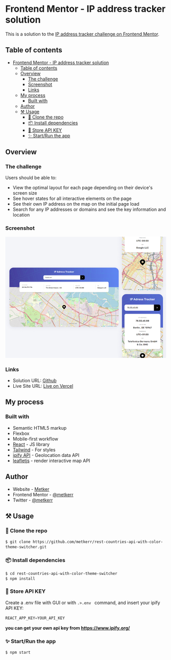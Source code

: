 # Frontend Mentor - IP address tracker solution

This is a solution to the [IP address tracker challenge on Frontend Mentor](https://www.frontendmentor.io/challenges/ip-address-tracker-I8-0yYAH0).

## Table of contents

- [Frontend Mentor - IP address tracker solution](#frontend-mentor---ip-address-tracker-solution)
  - [Table of contents](#table-of-contents)
  - [Overview](#overview)
    - [The challenge](#the-challenge)
    - [Screenshot](#screenshot)
    - [Links](#links)
  - [My process](#my-process)
    - [Built with](#built-with)
  - [Author](#author)
  - [⚒ Usage](#-usage)
    - [👥 Clone the repo](#-clone-the-repo)
    - [📦 Install dependencies](#-install-dependencies)
    - [🔐 Store API KEY](#-store-api-key)
    - [✨ Start/Run the app](#-startrun-the-app)

## Overview

### The challenge

Users should be able to:

- View the optimal layout for each page depending on their device's screen size
- See hover states for all interactive elements on the page
- See their own IP address on the map on the initial page load
- Search for any IP addresses or domains and see the key information and location

### Screenshot

![screenshot](./screenshot/ip-address-webapp-screenshot.png)

### Links

- Solution URL: [Github](https://github.com/metkerr/ip-address-tracker-react.git)
- Live Site URL: [Live on Vercel](https://ip-address-tracker-react-two.vercel.app/)

## My process

### Built with

- Semantic HTML5 markup
- Flexbox
- Mobile-first workflow
- [React](https://reactjs.org/) - JS library
- [Tailwind](https://tailwindcss.com/) - For styles
- [ipify API](https://www.ipify.org/) - Geolocation data API
- [leafletjs](https://leafletjs.com/) - render interactive map API

## Author

- Website - [Metker](https://metkerr.github.io/)
- Frontend Mentor - [@metkerr](https://www.frontendmentor.io/profile/metkerr)
- Twitter - [@metkerr](https://twitter.com/metkerr)

## ⚒ Usage
 ### 👥 Clone the repo

 ```shell
 $ git clone https://github.com/metkerr/rest-countries-api-with-color-theme-switcher.git
 ```

### 📦 Install dependencies
```shell
$ cd rest-countries-api-with-color-theme-switcher
$ npm install
```

### 🔐 Store API KEY
Create a .env file with GUI or with `.>.env ` command, and insert your ipify API KEY:
```js
REACT_APP_KEY=YOUR_API_KEY
```
**you can get your own api key from https://www.ipify.org/**

### ✨ Start/Run the app
```shell
$ npm start
```
